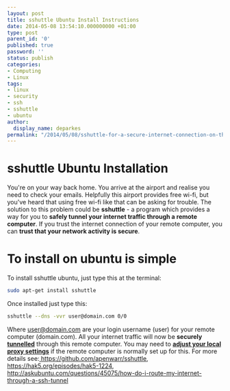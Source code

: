 ```yaml
---
layout: post
title: sshuttle Ubuntu Install Instructions
date: 2014-05-08 13:54:10.000000000 +01:00
type: post
parent_id: '0'
published: true
password: ''
status: publish
categories:
- Computing
- Linux
tags:
- linux
- security
- ssh
- sshuttle
- ubuntu
author:
  display_name: deparkes
permalink: "/2014/05/08/sshuttle-for-a-secure-internet-connection-on-the-move/"
---
```

<h1>sshuttle Ubuntu Installation</h1>
You're on your way back home. You arrive at the airport and realise you need to check your emails. Helpfully this airport provides free wi-fi, but you've heard that using free wi-fi like that can be asking for trouble.
The solution to this problem could be <strong>sshuttle</strong> - a program which provides a way for you to <strong>safely tunnel your internet traffic through a remote computer</strong>. If you trust the internet connection of your remote computer, you can <strong>trust that your network activity is secure</strong>.
<h1>To install on ubuntu is simple</h1>
To install sshuttle ubuntu, just type this at the terminal:

```bash
sudo apt-get install sshuttle
```
Once installed just type this:


```bash
sshuttle --dns -vvr user@domain.com 0/0
```

Where user@domain.com are your login username (user) for your remote computer (domain.com). All your internet traffic will now be <strong>securely <a href="http://en.wikipedia.org/wiki/Tunneling_protocol">tunnelled</a></strong> through this remote computer.
You may need to <a href="http://www.wikihow.com/Change-Proxy-Settings"><strong>adjust your local proxy settings</strong></a> if the remote computer is normally set up for this.
For more details see:<a title="sshuttle github repository" href="//github.com/apenwarr/sshuttle"> https://github.com/apenwarr/sshuttle</a>, <a title="Video discussing sshuttle" href="https://hak5.org/episodes/hak5-1224">https://hak5.org/episodes/hak5-1224</a>, <a href="http://askubuntu.com/questions/45075/how-do-i-route-my-internet-through-a-ssh-tunnel">http://askubuntu.com/questions/45075/how-do-i-route-my-internet-through-a-ssh-tunnel</a>
